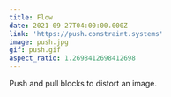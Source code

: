 ```yaml
---
title: Flow
date: 2021-09-27T04:00:00.000Z
link: 'https://push.constraint.systems'
image: push.jpg
gif: push.gif
aspect_ratio: 1.2698412698412698
---
```


Push and pull blocks to distort an image.
